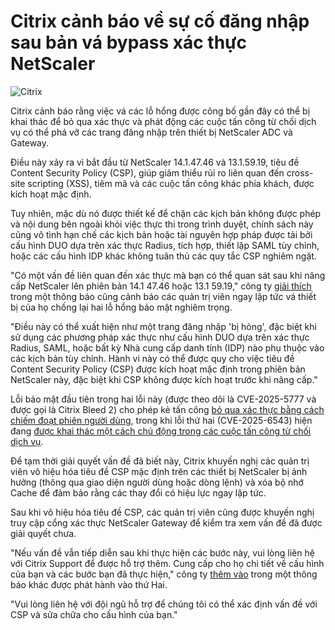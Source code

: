 # Citrix cảnh báo về sự cố đăng nhập sau bản vá bypass xác thực NetScaler

![Citrix](https://www.bleepstatic.com/content/hl-images/2023/07/21/citrix.jpg)

Citrix cảnh báo rằng việc vá các lỗ hổng được công bố gần đây có thể bị khai thác để bỏ qua xác thực và phát động các cuộc tấn công từ chối dịch vụ có thể phá vỡ các trang đăng nhập trên thiết bị NetScaler ADC và Gateway.

Điều này xảy ra vì bắt đầu từ NetScaler 14.1.47.46 và 13.1.59.19, tiêu đề Content Security Policy (CSP), giúp giảm thiểu rủi ro liên quan đến cross-site scripting (XSS), tiêm mã và các cuộc tấn công khác phía khách, được kích hoạt mặc định.

Tuy nhiên, mặc dù nó được thiết kế để chặn các kịch bản không được phép và nội dung bên ngoài khỏi việc thực thi trong trình duyệt, chính sách này cũng vô tình hạn chế các kịch bản hoặc tài nguyên hợp pháp được tải bởi cấu hình DUO dựa trên xác thực Radius, tích hợp, thiết lập SAML tùy chỉnh, hoặc các cấu hình IDP khác không tuân thủ các quy tắc CSP nghiêm ngặt.

"Có một vấn đề liên quan đến xác thực mà bạn có thể quan sát sau khi nâng cấp NetScaler lên phiên bản 14.1 47.46 hoặc 13.1 59.19," công ty [giải thích](https://support.citrix.com/support-home/kbsearch/article?articleNumber=CTX694826) trong một thông báo cũng cảnh báo các quản trị viên ngay lập tức vá thiết bị của họ chống lại hai lỗ hổng bảo mật nghiêm trọng.

"Điều này có thể xuất hiện như một trang đăng nhập 'bị hỏng', đặc biệt khi sử dụng các phương pháp xác thực như cấu hình DUO dựa trên xác thực Radius, SAML, hoặc bất kỳ Nhà cung cấp danh tính (IDP) nào phụ thuộc vào các kịch bản tùy chỉnh. Hành vi này có thể được quy cho việc tiêu đề Content Security Policy (CSP) được kích hoạt mặc định trong phiên bản NetScaler này, đặc biệt khi CSP không được kích hoạt trước khi nâng cấp."

Lỗi bảo mật đầu tiên trong hai lỗi này (được theo dõi là CVE-2025-5777 và được gọi là Citrix Bleed 2) cho phép kẻ tấn công [bỏ qua xác thực bằng cách chiếm đoạt phiên người dùng](https://www.bleepingcomputer.com/news/security/over-1-200-citrix-servers-unpatched-against-critical-auth-bypass-flaw/), trong khi lỗi thứ hai (CVE-2025-6543) hiện đang [được khai thác một cách chủ động trong các cuộc tấn công từ chối dịch vụ](https://www.bleepingcomputer.com/news/security/citrix-warns-of-netscaler-vulnerability-exploited-in-dos-attacks/).

Để tạm thời giải quyết vấn đề đã biết này, Citrix khuyến nghị các quản trị viên vô hiệu hóa tiêu đề CSP mặc định trên các thiết bị NetScaler bị ảnh hưởng (thông qua giao diện người dùng hoặc dòng lệnh) và xóa bộ nhớ Cache để đảm bảo rằng các thay đổi có hiệu lực ngay lập tức.

Sau khi vô hiệu hóa tiêu đề CSP, các quản trị viên cũng được khuyến nghị truy cập cổng xác thực NetScaler Gateway để kiểm tra xem vấn đề đã được giải quyết chưa.

"Nếu vấn đề vẫn tiếp diễn sau khi thực hiện các bước này, vui lòng liên hệ với Citrix Support để được hỗ trợ thêm. Cung cấp cho họ chi tiết về cấu hình của bạn và các bước bạn đã thực hiện," công ty [thêm vào](http://support.citrix.com/support-home/kbsearch/article?articleNumber=CTX694826) trong một thông báo khác được phát hành vào thứ Hai.

"Vui lòng liên hệ với đội ngũ hỗ trợ để chúng tôi có thể xác định vấn đề với CSP và sửa chữa cho cấu hình của bạn."